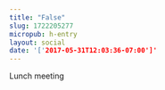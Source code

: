 ```yaml
---
title: "False"
slug: 1722205277
micropub: h-entry
layout: social
date: '['2017-05-31T12:03:36-07:00']'
---
```

Lunch meeting